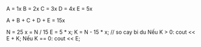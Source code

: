 A = 1x
B = 2x
C = 3x
D = 4x
E = 5x

A + B + C + D + E = 15x

N = 25
x = N / 15
E = 5 * x;
K = N - 15 * x; // so cay bi du
Nếu K > 0:
   cout << E + K;
Nếu K == 0:
   cout << E; 


